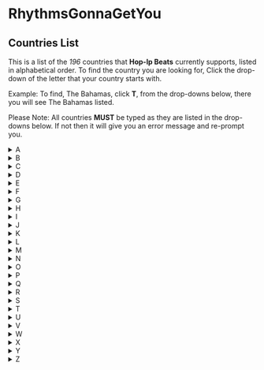 # RhythmsGonnaGetYou

## Countries List

This is a list of the _196_ countries that **Hop-Ip Beats** currently supports, listed in alphabetical order. To find the country you are looking for, Click the drop-down of the letter that your country starts with.

Example:
To find, The Bahamas, click **T**, from the drop-downs below, there you will see The Bahamas listed.

Please Note: All countries **MUST** be typed as they are listed in the drop-downs below. If not then it will give you an error message and re-prompt you.

<details>
<summary>A</summary>
Afghanistan <br/> 
Albania <br/>
Algeria <br/> 
Andorra <br/>
Angola <br/>
Antigua and Barbuda <br/>
Argentina <br/>
Armenia <br/>
Australia <br/>
Austria <br/>
Azerbaijan
</details>

<details>
<summary>B</summary>
Bahrain <br/>
Bangladesh <br/>
Barbados <br/>
Belarus <br/>
Belgium <br/>
Belize <br/>
Benin <br/>
Bhutan <br/>
Bolivia <br/>
Bosnia and Herzegovina <br/>
Botswana <br/>
Brazil <br/>
Brunei <br/>
Bulgaria <br/>
Burkina Faso <br/>
Burundi
</details>

<details>
<summary>C</summary>
Cambodia <br/>
Cameroon <br/>
Canada <br/>
Cape Verde <br/>
Central African Republic <br/>
Chad <br/>
Chile <br/>
China <br/>
Colombia <br/>
Comoros <br/>
Costa Rica <br/>
Croatia <br/>
Cuba <br/>
Cyprus <br/>
Czech Republic
</details>

<details>
<summary>D</summary>
Democratic Republic of the Congo <br/>
Denmark <br/>
Djibouti <br/>
Dominica <br/>
Dominican Republic
</details>

<details>
<summary>E</summary>
East Timor <br/>
Ecuador <br/>
Egypt <br/>
El Salvador <br/>
Equatorial Guinea <br/>
Eritrea <br/>
Estonia <br/>
Eswatini <br/>
Ethiopia
</details>

<details>
<summary>F</summary>
Federated States of Micronesia <br/>
Fiji <br/>
Finland <br/>
France
</details>

<details>
<summary>G</summary>
Gabon <br/>
Georgia <br/>
Germany <br/>
Ghana <br/>
Greece <br/>
Grenada <br/>
Guatemala <br/>
Guinea <br/>
Guinea-Bissau <br/>
Guyana
</details>

<details>
<summary>H</summary>
Haiti <br/> 
Honduras <br/>
Hungary
</details>

<details>
<summary>I</summary>
Iceland <br/> 
India <br/>
Indonesia <br/>
Iran <br/>
Iraq <br/>
Ireland <br/>
Israel <br/>
Italy <br/>
Ivory Coast
</details>

<details>
<summary>J</summary>
Jamaica <br/> 
Japan <br/>
Jordan
</details>

<details>
<summary>K</summary>
Kazakhstan <br/>
Kenya <br/>
Kiribati <br/>
Kosovo <br/>
Kuwait <br/>
Kyrgyzstan
</details>

<details>
<summary>L</summary>
Laos <br/> 
Latvia <br/>
Lebanon <br/>
Lesotho <br/>
Liberia <br/>
Libya <br/>
Liechtenstein <br/> 
Lithuania <br/>
Luxembourg
</details>

<details>
<summary>M</summary>
Madagascar <br/>
Malawi <br/>
Malaysia <br/>
Maldives <br/>
Mali <br/>
Malta <br/>
Marshall Islands <br/>
Mauritania <br/>
Mauritius <br/>
Mexico <br/>
Moldova <br/>
Monaco <br/>
Mongolia <br/>
Montenegro <br/>
Morocco <br/>
Mozambique <br/>
Myanmar
</details>

<details>
<summary>N</summary>
Namibia <br/>
Nauru <br/>
Nepal <br/>
Netherlands <br/> 
New Zealand <br/>
Nicaragua <br/>
Niger <br/>
Nigeria <br/>
North Korea <br/>
North Macedonia <br/>
Norway
</details>

<details>
<summary>O</summary>
Oman
</details>

<details>
<summary>P</summary>
Pakistan <br/> 
Palau <br/>
Panama <br/>
Papa New Guinea <br/>
Paraguay <br/>
Peru <br/>
Philippines <br/>
Poland <br/>
Portugal
</details>

<details>
<summary>Q</summary>
Qatar
</details>

<details>
<summary>R</summary>
Republic of Congo <br/> 
Romania <br/> 
Russia <br/> 
Rwanda
</details>

<details>
<summary>S</summary>
Saint Kitts and Nevis <br/>
Saint Lucia <br/>
Saint Vincent and the Grenadines <br/> 
Samoa <br/>
San Marino <br/>
Sao Tome and Principe <br/>
Saudi Arabia <br/>
Senegal <br/>
Serbia <br/>
Seychelles <br/>
Sierra Leone <br/>
Singapore <br/>
Slovakia <br/>
Slovenia <br/>
Solomon Islands <br/>
Somalia <br/>
South Africa <br/>
South Korea <br/>
South Sudan <br/> 
Spain <br/>
Sri Lanka <br/>
State of Palestine <br/>
Sudan <br/>
Suriname <br/>
Swedan <br/>
Switzerland <br/>
Syria
</details>

<details>
<summary>T</summary>
Tajikistan <br/> 
Tanzania <br/>
Thailand <br/>
The Bahamas <br/>
The Gambia <br/>
Togo <br/>
Tonga <br/>
Trinidad and Tobago <br/>
Tunisia <br/>
Turkey <br/>
Turkmenistan <br/> 
Tuvalu
</details>

<details>
<summary>U</summary>
Uganda <br/>
Ukraine <br/>
United Arab Emirates <br/> 
United Kingdom <br/>
United States <br/> 
Uruguay <br/>
Uzbekistan
</details>

<details>
<summary>V</summary>
Vanuatu <br/>
Vatican City <br/>
Venezuela <br/>
Vietnam
</details>

<details>
<summary>W</summary>
No listed countries at this time. <br/>
Please check back later!
</details>

<details>
<summary>X</summary>
No listed countries at this time. <br/>
Please check back later!
</details>

<details>
<summary>Y</summary>
Yemen
</details>

<details>
<summary>Z</summary>
Zambia <br/>
Zimbabwe
</details>
